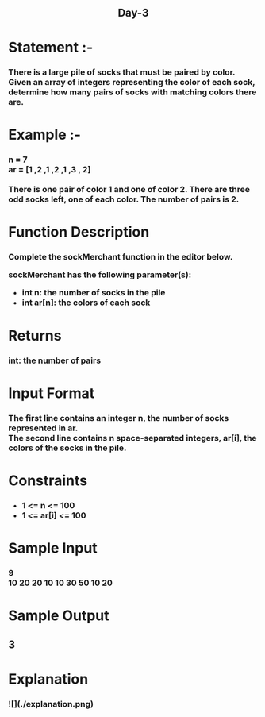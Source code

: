 <div align='center'> <h2>Day-3 <br></h2></div>
<h1>Statement :- </h1>
<h3>There is a large pile of socks that must be paired by color. Given an array of integers representing the color of each sock, determine how many pairs of socks with matching colors there are.</h3>

<h1>Example :- </h1>
<h3>n = 7<br>
ar = [1 ,2 ,1 ,2 ,1 ,3 , 2]<br>
<br>
There is one pair of color 1 and one of color 2. There are three odd socks left, one of each color. The number of pairs is 2.
</h3>
  
<h1> Function Description </h1>
<h3>Complete the sockMerchant function in the editor below.

sockMerchant has the following parameter(s):<br>
<ul>
    <li>int n: the number of socks in the pile</li>
    <li>int ar[n]: the colors of each sock</li>
</ul></h3>
<h1>Returns</h1>
<h3>int: the number of pairs</h3>
<h1>Input Format</h1>
<h3>The first line contains an integer n, the number of socks represented in ar.<br>
The second line contains n space-separated integers, ar[i], the colors of the socks in the pile.</h3>
<h1>Constraints</h1>
<h3><ul>
    <li>1 <= n <= 100</li>
    <li>1 <= ar[i] <= 100</li>
</ul></h3>
<h1>Sample Input</h1>
<h3>9<br>
10 20 20 10 10 30 50 10 20</h3>
<h1>Sample Output</h1>
<h2>3</h2>
<h1>Explanation</h1>
<h3>![](./explanation.png)</h3>
